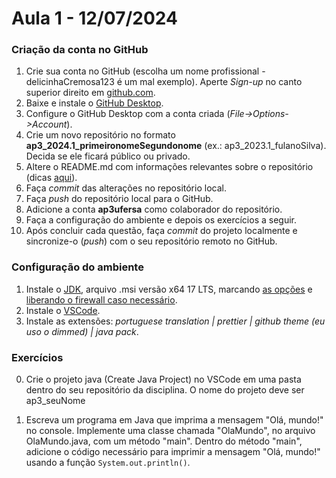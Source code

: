 # Aula 1 - 12/07/2024

### Criação da conta no GitHub

1. Crie sua conta no GitHub (escolha um nome profissional - delicinhaCremosa123 é um mal exemplo). Aperte _Sign-up_ no canto superior direito em [github.com](https://www.github.com/).
2. Baixe e instale o [GitHub Desktop](https://desktop.github.com).
3. Configure o GitHub Desktop com a conta criada (_File->Options->Account_).
4. Crie um novo repositório no formato **ap3_2024.1_primeironomeSegundonome** (ex.: ap3_2023.1_fulanoSilva). Decida se ele ficará público ou privado.
5. Altere o README.md com informações relevantes sobre o repositório (dicas [aqui](https://gist.github.com/lohhans/f8da0b147550df3f96914d3797e9fb89)).
6. Faça _commit_ das alterações no repositório local.
7. Faça _push_ do repositório local para o GitHub.
8. Adicione a conta **ap3ufersa** como colaborador do repositório.
9. Faça a configuração do ambiente e depois os exercícios a seguir.
10. Após concluir cada questão, faça _commit_ do projeto localmente e sincronize-o (_push_) com o seu repositório remoto no GitHub.

### Configuração do ambiente

1. Instale o [JDK](https://adoptium.net/temurin/releases/), arquivo .msi versão x64 17 LTS, marcando [as opções](https://drive.google.com/open?id=1BMqLvV0vZPz728qvQq2JVdf9McBGN9PY) e [liberando o firewall caso necessário](https://drive.google.com/open?id=1BTl2hp2ZlEhAVqhpDfMOC0SY4ztLtMzs).
2. Instale o [VSCode](https://code.visualstudio.com/).
3. Instale as extensões: _portuguese translation | prettier | github theme (eu uso o dimmed) | java pack_.

### Exercícios

0. Crie o projeto java (Create Java Project) no VSCode em uma pasta dentro do seu repositório da disciplina. O nome do projeto deve ser ap3_seuNome

1. Escreva um programa em Java que imprima a mensagem "Olá, mundo!" no console. Implemente uma classe chamada "OlaMundo", no arquivo OlaMundo.java, com um método "main". Dentro do método "main", adicione o código necessário para imprimir a mensagem "Olá, mundo!" usando a função `System.out.println()`.
